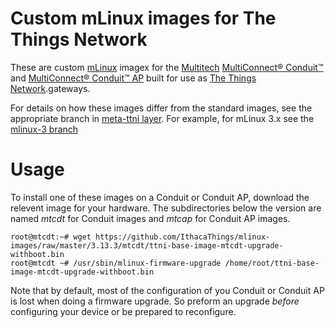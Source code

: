 # Custom mLinux images for The Things Network

These are custom
[mLinux](http://www.multitech.net/developer/software/mlinux/) imagex
for the [Multitech](http://www.multitech.com) [MultiConnect®
Conduit™](http://www.multitech.net/developer/products/multiconnect-conduit-platform/)
and [MultiConnect® Conduit™
AP](http://www.multitech.net/developer/products/multiconnect-conduit-access-point/)
built for use as [The Things
Network](https://console.thethingsnetwork.org/).gateways.

For details on how these images differ from the standard images, see
the appropriate branch in [meta-ttni
layer](https://github.com/IthacaThings/meta-ttni).  For example, for
mLinux 3.x see the [mlinux-3
branch](https://github.com/IthacaThings/meta-ttni/tree/mlinux-3)

# Usage

To install one of these images on a Conduit or Conduit AP, download
the relevent image for your hardware. The subdirectories below the
version are named _mtcdt_ for Conduit images and _mtcap_ for Conduit
AP images.

```
root@mtcdt:~# wget https://github.com/IthacaThings/mlinux-images/raw/master/3.13.3/mtcdt/ttni-base-image-mtcdt-upgrade-withboot.bin
root@mtcdt ~# /usr/sbin/mlinux-firmware-upgrade /home/root/ttni-base-image-mtcdt-upgrade-withboot.bin
```

Note that by default, most of the configuration of you Conduit or
Conduit AP is lost when doing a firmware upgrade. So preform an
upgrade *before* configuring your device or be prepared to
reconfigure.
